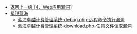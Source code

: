 - [返回上一级 [4、Web应用漏洞]](/4、Web应用漏洞)
- [星锐蓝海](/4、Web应用漏洞/星锐蓝海/)
  - [蓝海卓越计费管理系统-debug.php-远程命令执行漏洞](/4、Web应用漏洞/星锐蓝海/蓝海卓越计费管理系统-debug.php-远程命令执行漏洞.md)
  - [蓝海卓越计费管理系统-download.php-任意文件读取漏洞](/4、Web应用漏洞/星锐蓝海/蓝海卓越计费管理系统-download.php-任意文件读取漏洞.md)
